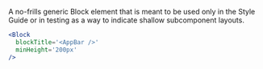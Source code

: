 A no-frills generic Block element that is meant to be used only in the Style
Guide or in testing as a way to indicate shallow subcomponent layouts.

```jsx
<Block
  blockTitle='<AppBar />'
  minHeight='200px'
/>
```

